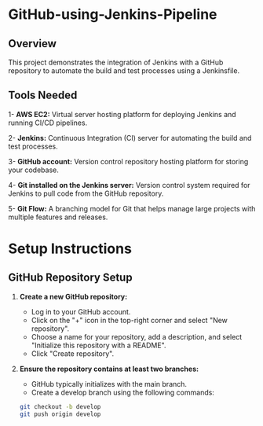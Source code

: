 # GitHub-using-Jenkins-Pipeline
## Overview
This project demonstrates the integration of Jenkins with a GitHub repository to automate the build and test processes using a Jenkinsfile.

## Tools Needed
1- **AWS EC2:** Virtual server hosting platform for deploying Jenkins and running CI/CD pipelines.

2- **Jenkins:** Continuous Integration (CI) server for automating the build and test processes.

3- **GitHub account:** Version control repository hosting platform for storing your codebase.

4- **Git installed on the Jenkins server:** Version control system required for Jenkins to pull code from the GitHub repository.

5- **Git Flow:** A branching model for Git that helps manage large projects with multiple features and releases.

# Setup Instructions

## GitHub Repository Setup

1. **Create a new GitHub repository:**
    - Log in to your GitHub account.
    - Click on the "+" icon in the top-right corner and select "New repository".
    - Choose a name for your repository, add a description, and select "Initialize this repository with a README".
    - Click "Create repository".

2. **Ensure the repository contains at least two branches:**
    - GitHub typically initializes with the main branch.
    - Create a develop branch using the following commands:
    ```bash
    git checkout -b develop
    git push origin develop
    ```





